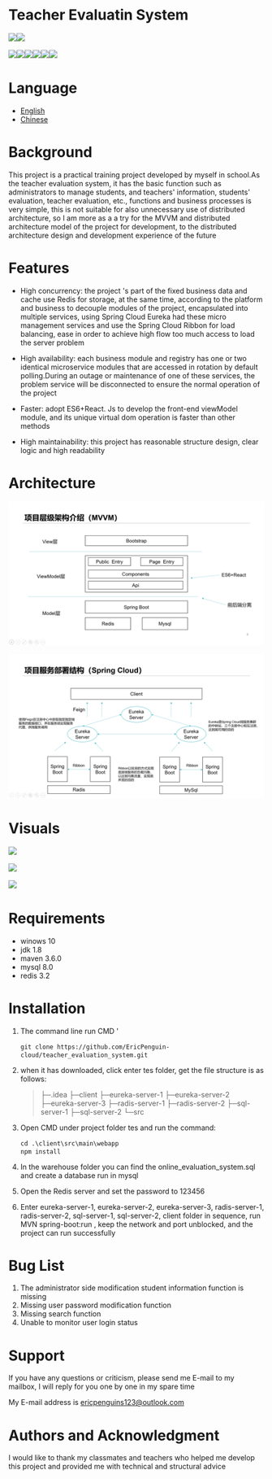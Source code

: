 # Teacher Evaluatin System

![](https://img.shields.io/badge/build-passing-green.svg)![](https://img.shields.io/badge/coverage-90%-yellowgreen.svg)  

![](https://img.shields.io/badge/java-1.8-red.svg)![](https://img.shields.io/badge/maven-3.6.0-yellow.svg)![](https://img.shields.io/badge/npm-6.11.3-orange.svg)![](https://img.shields.io/badge/mysql-8.0.15-lightgrey.svg)![](https://img.shields.io/badge/radis-3.2-blue.svg)![](https://img.shields.io/badge/springboot-2.1.9-lightgreen.svg)

# Language

- [English](README.md)
- [Chinese](README-CN.md)

# Background

This project is a practical training project developed by myself in school.As the teacher evaluation system, it has the basic function such as administrators to manage students, and teachers' information, students' evaluation, teacher evaluation, etc., functions and business processes is very simple, this is not suitable for also unnecessary use of distributed architecture, so I am more as a a try for the MVVM and distributed architecture model of the project for development, to the distributed architecture design and development experience of the future

# Features

- High concurrency: the project 's part of the fixed business data and cache use Redis for storage, at the same time, according to the platform and business to decouple modules of the project, encapsulated into multiple services, using Spring Cloud Eureka had these micro management services and use the Spring Cloud Ribbon for load balancing, ease in order to achieve high flow too much access to load the server problem

- High availability: each business module and registry has one or two identical microservice modules that are accessed in rotation by default polling.During an outage or maintenance of one of these services, the problem service will be disconnected to ensure the normal operation of the project

- Faster: adopt ES6+React. Js to develop the front-end viewModel module, and its unique virtual dom operation is faster than other methods

- High maintainability: this project has reasonable structure design, clear logic and high readability

  

# Architecture

![](.\md_img\tes-4.png)

![](.\md_img\tes-5.png)

# Visuals

![](.\md_img\tes-1.png''管理员端数据可视化'')

![](.\md_img\tes-2.png''评价列表示意'')

![](.\md_img\tes-3.png''查看评价结果'')



# Requirements

- winows 10
- jdk 1.8
- maven 3.6.0
- mysql 8.0
- redis 3.2

# Installation

1. The command line run CMD '

   ```
   git clone https://github.com/EricPenguin-cloud/teacher_evaluation_system.git
   ```

2. when it has downloaded, click enter tes folder, get the file structure is as follows:

   > ├─.idea
   > ├─client
   > ├─eureka-server-1
   > ├─eureka-server-2
   > ├─eureka-server-3
   > ├─radis-server-1
   > ├─radis-server-2
   > ├─sql-server-1
   > ├─sql-server-2
   > └─src

   

3. Open CMD under project folder tes and run the command:

   ```
   cd .\client\src\main\webapp
   npm install
   ```

4. In the warehouse folder you can find the online_evaluation_system.sql and create a database run in mysql

5. Open the Redis server and set the password to 123456

6. Enter eureka-server-1, eureka-server-2, eureka-server-3, radis-server-1, radis-server-2, sql-server-1, sql-server-2, client folder in sequence, run MVN spring-boot:run , keep the network and port unblocked, and the project can run successfully

# Bug List

1. The administrator side modification student information function is missing
2. Missing user password modification function
3. Missing search function
4. Unable to monitor user login status

# Support

If you have any questions or criticism, please send me E-mail to my mailbox, I will reply for you one by one in my spare time

My E-mail address is ericpenguins123@outlook.com

# Authors and Acknowledgment

I would like to thank my classmates and teachers who helped me develop this project and provided me with technical and structural advice

